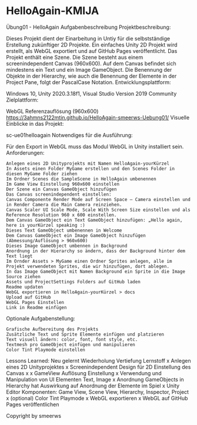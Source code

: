 # HelloAgain-KMIJA
Übung01 - HelloAgain Aufgabenbeschreibung
Projektbeschreibung:

Dieses Projekt dient der Einarbeitung in Untiy für die selbstständige Erstellung zukünftiger 2D Projekte. Ein einfaches Unity 2D Projekt wird erstellt, als WebGL exportiert und auf GitHub Pages veröffentlicht. Das Projekt enthält eine Szene. Die Szene besteht aus einem screenindependent Canvas (960x600). Auf dem Canvas befindet sich mindestens ein Text und ein Image GameObject. Die Benennung der Objekte in der Hierarchy, wie auch die Benennung der Elemente in der Project Pane, folgt der PascalCase Notation.
Entwicklungsplattform:

Windows 10, Unity 2020.3.18f1, Visual Studio Version 2019 Community
Zielplattform:

WebGL Referenzauflösung (960x600) https://3ahmns2122mtin.github.io/HelloAgain-smeerws-Uebung01/
Visuelle Einblicke in das Projekt:

sc-ue01helloagain
Notwendiges für die Ausführung:

Für den Export in WebGL muss das Modul WebGL in Unity installiert sein.
Anforderungen:

    Anlegen eines 2D Unityprojekts mit Namen HelloAgain-yourKürzel
    In Assets einen Folder MyGame erstellen und den Scenes Folder in diesen MyGame Folder ziehen
    Im Ordner Scenes die SampleScene in HelloAgain umbenennen
    Im Game View Einstellung 960x600 einstellen
    Der Szene ein Canvas GameObject hinzufügen
    Das Canvas screenindependent einstellen:
    Canvas Componente Render Mode auf Screen Space – Camera einstellen und in Render Camera die Main Camera reinziehen.
    Canvas Scaler UI Scale Mode, Scale With Screen Size einstellen und als Reference Resolution 960 x 600 einstellen.
    Dem Canvas GameObject ein Text GameObject hinzufügen: „Hello again, here is yourKürzel speaking :)
    Dieses Text GameObject umbenennen in Welcome
    Dem Canvas GameObject ein Image GameObject hinzufügen (Abmessung/Auflösung > 960x600)
    Dieses Image GameObject umbennen in Background
    Anordnung in der Hierarchy so ändern, dass der Background hinter dem Text liegt
    Im Ornder Assets > MyGame einen Ordner Sprites anlegen, alle im Projekt verwendeten Sprites, die wir hinzufügen, dort ablegen.
    In das Image GameObject mit Namen Background ein Sprite in die Image Source ziehen
    Assets und ProjectSettings Folders auf GitHub laden
    Readme updaten
    WebGL exportieren in HelloAgain-yourKürzel > docs
    Upload auf GitHub
    WebGL Pages Einstellen
    Link in Readme einfügen

Optionale Aufgabenstellung:

    Grafische Aufbereitung des Projekts
    Zusätzliche Text und Sprite Elemente einfügen und platzieren
    Text visuell ändern: color, font, font style, etc.
    Textmesh pro GameObject einfügen und manipulieren
    Color Tint Playmode einstellen

Lessons Learned:
Neu gelernt 	Wiederholung 	Vertiefung 	Lernstoff
	x 		Anlegen eines 2D Unityprojektes
x 			Screenindependent Design für 2D Einstellung des Canvas
x 	x 		GameView Auflösung Einstellung
		x 	Verwendung und Manipulation von UI Elementen Text, Image
	x 		Anordnung GameObjects in Hierarchy hat Auswirkung auf Anordnung der Elemente im Spiel
	x 		Unity Editor Komponenten: Game View, Scene View, Hierarchy, Inspector, Project
x 			(optional) Color Tint Playmode
x 			WebGL exportieren
x 			WebGL auf GitHub Pages veröffentlichen

Copyright by smeerws

